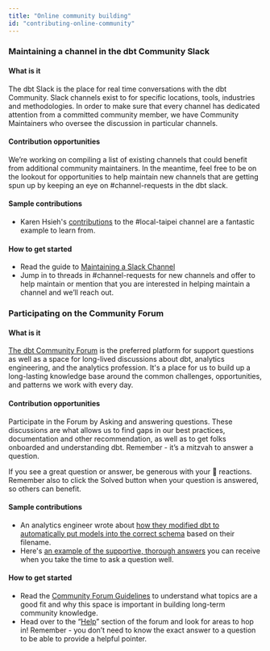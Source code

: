 ```yaml
---
title: "Online community building"
id: "contributing-online-community"
---
```


### Maintaining a channel in the dbt Community Slack

#### What is it

The dbt Slack is the place for real time conversations with the dbt Community. Slack channels exist to for specific locations, tools, industries and methodologies. In order to make sure that every channel has dedicated attention from a committed community member, we have Community Maintainers who oversee the discussion in particular channels.

#### Contribution opportunities
  
We’re working on compiling a list of existing channels that could benefit from additional community maintainers. In the meantime, feel free to be on the lookout for opportunities to help maintain new channels that are getting spun up by keeping an eye on #channel-requests in the dbt slack.

#### Sample contributions

- Karen Hsieh's [contributions](https://getdbt.slack.com/archives/C02TU2DSKND/p1661483529756289) to the #local-taipei channel are a fantastic example to learn from.

#### How to get started

- Read the guide to [Maintaining a Slack Channel](https://docs.getdbt.com/community/maintaining-a-channel)
- Jump in to threads in #channel-requests for new channels and offer to help maintain or mention that you are interested in helping maintain a channel and we’ll reach out.

### Participating on the Community Forum

#### What is it
[The dbt Community Forum](https://discourse.getdbt.com) is the preferred platform for support questions as well as a space for long-lived discussions about dbt, analytics engineering, and the analytics profession. It's a place for us to build up a long-lasting knowledge base around the common challenges, opportunities, and patterns we work with every day.

#### Contribution opportunities

Participate in the Forum by Asking and answering questions. These discussions are what allows us to find gaps in our best practices, documentation and other recommendation, as well as to get folks onboarded and understanding dbt. Remember - it’s a mitzvah to answer a question.

If you see a great question or answer, be generous with your 💜 reactions. Remember also to click the Solved button when your question is answered, so others can benefit.

#### Sample contributions

- An analytics engineer wrote about [how they modified dbt to automatically put models into the correct schema](https://discourse.getdbt.com/t/extracting-schema-and-model-names-from-the-filename/575) based on their filename.
- Here's [an example of the supportive, thorough answers](https://discourse.getdbt.com/t/is-it-possible-to-have-multiple-files-with-the-same-name-in-dbt/647) you can receive when you take the time to ask a question well.

#### How to get started

- Read the [Community Forum Guidelines](/community/community-docs/forum-guidelines) to understand what topics are a good fit and why this space is important in building long-term community knowledge.
- Head over to the “[Help](https://discourse.getdbt.com/c/help/19)” section of the forum and look for areas to hop in! Remember - you don’t need to know the exact answer to a question to be able to provide a helpful pointer.